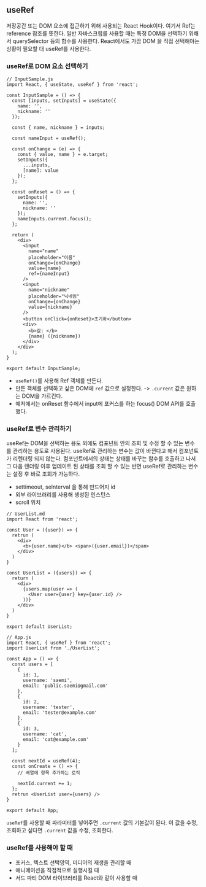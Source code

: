 ## useRef

저장공간 또는 DOM 요소에 접근하기 위해 사용되는 React Hook이다. 여기서 Ref는 reference 참조를 뜻한다. 일반 자바스크립를 사용할 때는 특정 DOM을 선택하기 위해서 querySelector 등의 함수를 사용한다. React에서도 가끔 DOM 을 직접 선택해야는 상황이 필요할 대 useRef를 사용한다.

### useRef로 DOM 요소 선택하기

```
// InputSample.js
import React, { useState, useRef } from 'react';

const InputSample = () => {
  const [inputs, setInputs] = useState({
    name: '',
    nickname: ''
  });

  const { name, nickname } = inputs;

  const nameInput = useRef();

  const onChange = (e) => {
    const { value, name } = e.target;
    setInputs({
      ...inputs,
      [name]: value
    });
  };

  const onReset = () => {
    setInputs({
      name: '',
      nickname: ''
    });
    nameInputs.current.focus();
  };

  return (
    <div>
      <input
        name="name"
        placeholder="이름"
        onChange={onChange}
        value={name}
        ref={nameInput}
      />
      <input
        name="nickname"
        placeholder="닉네임"
        onChange={onChange}
        value={nickname}
      />
      <button onClick={onReset}>초기화</button>
      <div>
        <b>값: </b>
        {name} ({nickname})
      </div>
    </div>
  );
}

export default InputSample;
```

- `useRef()`를 사용해 Ref 객체를 만든다.
- 만든 객체를 선택하고 싶은 DOM에 `ref` 값으로 설정한다. -> `.current` 값은 원하는 DOM을 가르킨다.
- 예저에서는 onReset 함수에서 input에 포커스를 하는 focus() DOM API를 호출했다.

### useRef로 변수 관리하기

useRef는 DOM을 선택하는 용도 외에도 컴포넌트 안의 조회 및 수정 할 수 있는 변수를 관리하는 용도로 사용된다.
useRef로 관리하는 변수는 값이 바뀐다고 해서 컴포넌트가 리렌더링 되지 않는다. 컴포넌트에서의 상태는 상태를 바꾸는 함수를 호출하고 나서 그 다음 렌더링 이후 업데이트 된 상태를 조회 할 수 있는 반면 useRef로 관리하는 변수는 설정 후 바로 조회가 가능하다.

- settimeout, seInterval 을 통해 만드어지 id
- 외부 라이브러리를 사용해 생성된 인스턴스
- scroll 위치

```
// UserList.md
import React from 'react';

const User = ({user}) => {
  retrun (
    <div>
      <b>{user.name}</b> <span>({user.email})</span>
    </div>
  )
}

const UserList = ({users}) => {
  return (
    <div>
      {users.map(user => (
        <User user={user} key={user.id} />
      ))}
    </div>
  )
}

export default UserList;
```

```
// App.js
import React, { useRef } from 'react';
import UserList from './UserList';

const App = () => {
  const users = [
    {
      id: 1,
      username: 'saemi',
      email: 'public.saemi@gmail.com'
    },
    {
      id: 2,
      username: 'tester',
      email: 'tester@example.com'
    },
    {
      id: 3,
      username: 'cat',
      email: 'cat@example.com'
    }
  ];

  const nextId = useRef(4);
  const onCreate = () => {
    // 배열에 항목 추가하는 로직

    nextId.current += 1;
  };
  retrun <UserList user={users} />
}

export default App;
```

`useRef`를 사용할 때 파라미터를 넣어주면 `.current` 값의 기본값이 된다. 이 값을 수정, 조회하고 싶다면 `.current` 값을 수정, 조회한다.

### useRef를 사용해야 할 때

- 포커스, 텍스트 선택영역, 미디어의 재생을 관리할 때
- 애니메이션을 직접적으로 실행시킬 때
- 서드 파티 DOM 라이브러리를 React와 같이 사용할 때
